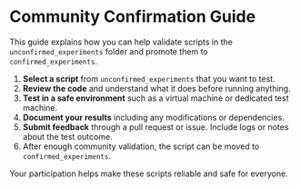 # Community Confirmation Guide

This guide explains how you can help validate scripts in the `unconfirmed_experiments` folder and promote them to `confirmed_experiments`.

1. **Select a script** from `unconfirmed_experiments` that you want to test.
2. **Review the code** and understand what it does before running anything.
3. **Test in a safe environment** such as a virtual machine or dedicated test machine.
4. **Document your results** including any modifications or dependencies.
5. **Submit feedback** through a pull request or issue. Include logs or notes about the test outcome.
6. After enough community validation, the script can be moved to `confirmed_experiments`.

Your participation helps make these scripts reliable and safe for everyone.

